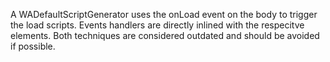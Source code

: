 A WADefaultScriptGenerator uses the onLoad event on the body to trigger the load scripts. Events handlers are directly inlined with the respecitve elements. Both techniques are considered outdated and should be avoided if possible.